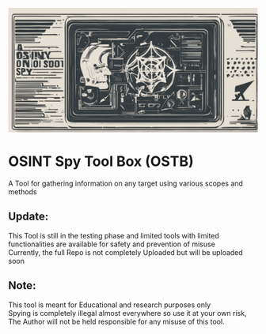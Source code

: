 ![OSTB](https://raw.githubusercontent.com/SamitHota/osintspytoolbox/main/ostb-logo.png)
# OSINT Spy Tool Box (OSTB)
A Tool for gathering information on any target using various scopes and methods

## Update:
<p>This Tool is still in the testing phase and limited tools with limited functionalities are available for safety and prevention of misuse<br>
Currently, the full Repo is not completely Uploaded but will be uploaded soon</p>

## Note:
<p>This tool is meant for Educational and research purposes only<br>
  Spying is completely illegal almost everywhere so use it at your own risk, The Author will not be held responsible for any misuse of this tool.</p>
